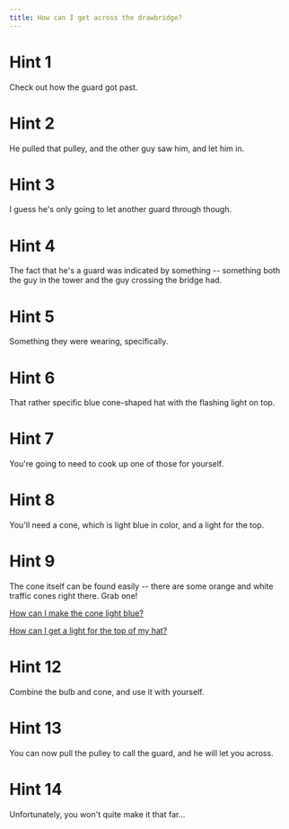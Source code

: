 ```yaml
---
title: How can I get across the drawbridge?
---
```

# Hint 1
Check out how the guard got past.

# Hint 2
He pulled that pulley, and the other guy saw him, and let him in.

# Hint 3
I guess he's only going to let another guard through though.

# Hint 4
The fact that he's a guard was indicated by something -- something both the guy in the tower and the guy crossing the bridge had.

# Hint 5
Something they were wearing, specifically.

# Hint 6
That rather specific blue cone-shaped hat with the flashing light on top.

# Hint 7
You're going to need to cook up one of those for yourself.

# Hint 8
You'll need a cone, which is light blue in color, and a light for the top.

# Hint 9
The cone itself can be found easily -- there are some orange and white traffic cones right there. Grab one!

[How can I make the cone light blue?](/00059/00061/00083/index.md)


[How can I get a light for the top of my hat?](/00059/00061/00103/index.md)


# Hint 12
Combine the bulb and cone, and use it with yourself.

# Hint 13
You can now pull the pulley to call the guard, and he will let you across.

# Hint 14
Unfortunately, you won't quite make it that far...

